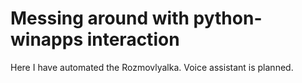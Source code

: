 # Messing around with python-winapps interaction

Here I have automated the Rozmovlyalka. Voice assistant is planned.
